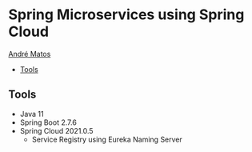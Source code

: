 # Spring Microservices using Spring Cloud

[André Matos](https://www.linkedin.com/in/andre-matos98/)

- [Tools](#tools)

## Tools <a name="tools"></a>
* Java 11
* Spring Boot 2.7.6
* Spring Cloud 2021.0.5
  * Service Registry using Eureka Naming Server
